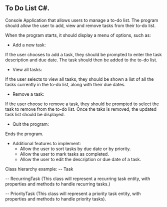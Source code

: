 ## To Do List C#.

Console Application that allows users to manage a to-do list. The program should allow the user to add, view and remove tasks from their to-do list.

When the program starts, it should display a menu of options, such as:
- Add a new task:

If the user chooses to add a task, they should be prompted to enter the task description and due date. The task should then be added to the to-do list.

- View all tasks:

If the user selects to view all tasks, they should be shown a list of all the tasks currently in the to-do list, along with their due dates.

- Remove a task:

If the user choose to remove a task, they should be prompted to select the task to remove from the to-do list. Once the taks is removed, the updated task list should be displayed.

- Quit the program:

Ends the program.

- Additional features to implement:
	- Allow the user to sort tasks by due date or by priority.
	- Allow the user to mark tasks as completed.
	- Allow the user to edit the description or due date of a task.

Class hierarchy example:
-- Task 

-- RecurringTask (This class will represent a recurring task entity, with properties and methods to handle recurring tasks.) 

-- PriorityTask (This class will represent a priority task entity, with properties and methods to handle priority tasks).